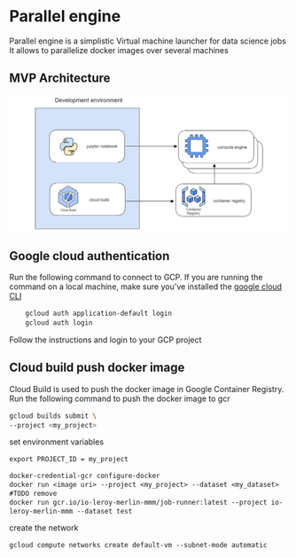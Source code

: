 # Parallel engine

Parallel engine is a simplistic Virtual machine launcher for data science jobs
It allows to parallelize docker images over several machines



## MVP Architecture
![Architecure](./docs/architecture.png)

## Google cloud authentication

Run the following command to connect to GCP. If you are running the command on a local machine, make sure you've installed the [google cloud CLI](https://cloud.google.com/sdk/docs/install)

```sh
    gcloud auth application-default login
    gcloud auth login
```

Follow the instructions and login to your GCP project

## Cloud build push docker image

Cloud Build is used to push the docker image in Google Container Registry.
Run the following command to push the docker image to gcr

```sh
gcloud builds submit \
--project <my_project>
```

set environment variables
```
export PROJECT_ID = my_project
```

```
docker-credential-gcr configure-docker 
docker run <image uri> --project <my_project> --dataset <my_dataset>
#TODO remove 
docker run gcr.io/io-leroy-merlin-mmm/job-runner:latest --project io-leroy-merlin-mmm --dataset test
```


create the network 
```
gcloud compute networks create default-vm --subnet-mode automatic
```